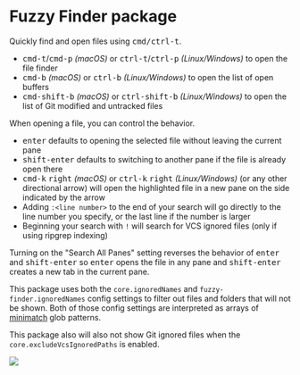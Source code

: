 # Fuzzy Finder package

Quickly find and open files using <kbd>cmd/ctrl-t</kbd>.

  * <kbd>cmd-t</kbd>/<kbd>cmd-p</kbd> *(macOS)* or <kbd>ctrl-t</kbd>/<kbd>ctrl-p</kbd> *(Linux/Windows)* to open the file finder
  * <kbd>cmd-b</kbd> *(macOS)* or <kbd>ctrl-b</kbd> *(Linux/Windows)* to open the list of open buffers
  * <kbd>cmd-shift-b</kbd> *(macOS)* or <kbd>ctrl-shift-b</kbd> *(Linux/Windows)* to open the list of Git modified and untracked files

When opening a file, you can control the behavior.

  * <kbd>enter</kbd> defaults to opening the selected file without leaving the current pane
  * <kbd>shift-enter</kbd> defaults to switching to another pane if the file is already open there
  * <kbd>cmd-k</kbd> <kbd>right</kbd> *(macOS)* or <kbd>ctrl-k</kbd> <kbd>right</kbd> *(Linux/Windows)* (or any other directional arrow) will open the highlighted file in a new pane on the side indicated by the arrow
  * Adding `:<line number>` to the end of your search will go directly to the line number you specify, or the last line if the number is larger
  * Beginning your search with `!` will search for VCS ignored files (only if using ripgrep indexing)

Turning on the "Search All Panes" setting reverses the behavior of <kbd>enter</kbd> and <kbd>shift-enter</kbd> so <kbd>enter</kbd> opens the file in any pane and <kbd>shift-enter</kbd> creates a new tab in the current pane.

This package uses both the `core.ignoredNames` and `fuzzy-finder.ignoredNames` config settings to filter out files and folders that will not be shown. Both of those config settings are interpreted as arrays of [minimatch](https://github.com/isaacs/minimatch) glob patterns.

This package also will also not show Git ignored files when the `core.excludeVcsIgnoredPaths` is enabled.

![](https://f.cloud.github.com/assets/671378/2241456/100db6b8-9cd3-11e3-9b3a-569c6b50cc60.png)
